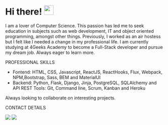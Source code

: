 <h1>Hi there! <img src="https://raw.githubusercontent.com/MartinHeinz/MartinHeinz/master/wave.gif" width="30px"> </h1>

I am a lover of Computer Science. This passion has led me to seek education in subjects such as web development, IT and object oriented programming, amongst other things. 
Previously, I worked as an air hostess but I felt like I needed a change in my professional life. I am currently studying at 4Geeks Academy to become a Full-Stack developer and pursue my dream job. Always eager to learn more. 

PROFESSIONAL SKILLS
- Fontend: HTML, CSS, Javascript, ReactJS, ReactHooks, Flux, Webpack, NPM,Bootstrap, Sass, BEM and MaterialUI
- Backend: Python, Flask, Django, Jinja, PostgreSQL, SQLAlchemy and API REST
Tools: Git, Command line, Scrum, Kanban and Heroku
 
 Always looking to collaborate on interesting projects.
 
CONTACT DETAILS

[<img src="https://img.icons8.com/doodle/48/000000/linkedin--v2.png"/>](https://www.linkedin.com/in/rafaelagcalves)  [<img src="https://img.icons8.com/fluent/48/000000/gmail--v1.png"/>](mailto:rafaelagcalves@gmail.com) 




